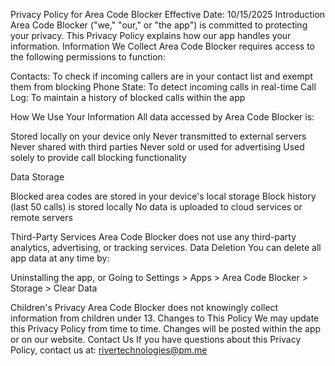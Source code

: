 Privacy Policy for Area Code Blocker
Effective Date: 10/15/2025
Introduction
Area Code Blocker ("we," "our," or "the app") is committed to protecting your privacy. This Privacy Policy explains how our app handles your information.
Information We Collect
Area Code Blocker requires access to the following permissions to function:

Contacts: To check if incoming callers are in your contact list and exempt them from blocking
Phone State: To detect incoming calls in real-time
Call Log: To maintain a history of blocked calls within the app

How We Use Your Information
All data accessed by Area Code Blocker is:

Stored locally on your device only
Never transmitted to external servers
Never shared with third parties
Never sold or used for advertising
Used solely to provide call blocking functionality

Data Storage

Blocked area codes are stored in your device's local storage
Block history (last 50 calls) is stored locally
No data is uploaded to cloud services or remote servers

Third-Party Services
Area Code Blocker does not use any third-party analytics, advertising, or tracking services.
Data Deletion
You can delete all app data at any time by:

Uninstalling the app, or
Going to Settings > Apps > Area Code Blocker > Storage > Clear Data

Children's Privacy
Area Code Blocker does not knowingly collect information from children under 13.
Changes to This Policy
We may update this Privacy Policy from time to time. Changes will be posted within the app or on our website.
Contact Us
If you have questions about this Privacy Policy, contact us at:
rivertechnologies@pm.me
